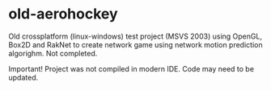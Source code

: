 # old-aerohockey
Old crossplatform (linux-windows) test project (MSVS 2003) using OpenGL, Box2D and RakNet to create network game using network motion prediction algorighm.
Not completed.

Important! Project was not compiled in modern IDE.
Code may need to be updated.
